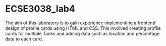# ECSE3038_lab4
The aim of this laboratory is to gain experience implementing a frontend design of profile cards using HTML and CSS.
This involved creating profile cards for multiple Tanks and adding data such as location and percentage data to each card.
